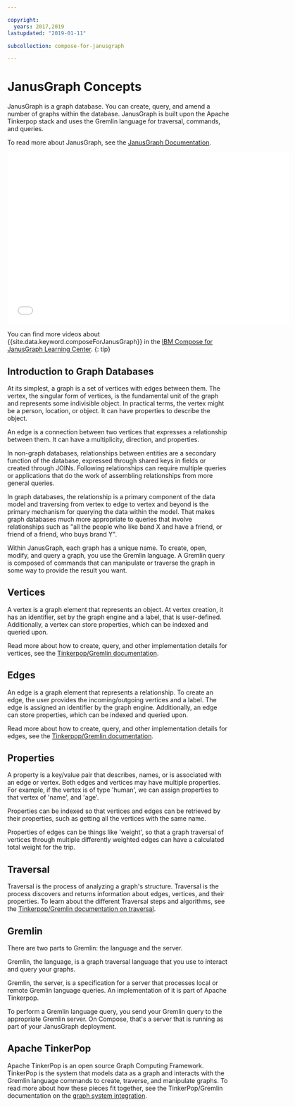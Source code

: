 ```yaml
---

copyright:
  years: 2017,2019
lastupdated: "2019-01-11"

subcollection: compose-for-janusgraph

---
```


# JanusGraph Concepts

JanusGraph is a graph database. You can create, query, and amend a number of graphs within the database. JanusGraph is built upon the Apache Tinkerpop stack and uses the Gremlin language for traversal, commands, and queries.

To read more about JanusGraph, see the [JanusGraph Documentation](http://docs.janusgraph.org/latest/index.html).

<iframe title="Compose for JanusGraph overview" class="embed-responsive-item" id="youtubeplayer" type="text/html" width="640" height="390" src="//www.youtube.com/embed/zTaoMWv6lnE?rel=0" frameborder="0" webkitallowfullscreen mozallowfullscreen allowfullscreen> </iframe>

You can find more videos about {{site.data.keyword.composeForJanusGraph}} in the [IBM Compose for JanusGraph Learning Center](http://ibm.biz/janusgraph-learning).
{: tip}

## Introduction to Graph Databases

At its simplest, a graph is a set of vertices with edges between them. The vertex, the singular form of vertices, is the fundamental unit of the graph and represents some indivisible object. In practical terms, the vertex might be a person, location, or object.  It can have properties to describe the object. 

An edge is a connection between two vertices that expresses a relationship between them. It can have a multiplicity, direction, and properties.

In non-graph databases, relationships between entities are a secondary function of the database, expressed through shared keys in fields or created through JOINs. Following relationships can require multiple queries or applications that do the work of assembling relationships from more general queries.

In graph databases, the relationship is a primary component of the data model and traversing from vertex to edge to vertex and beyond is the primary mechanism for querying the data within the model. That makes graph databases much more appropriate to queries that involve relationships such as "all the people who like band X and have a friend, or friend of a friend, who buys brand Y". 

Within JanusGraph, each graph has a unique name. To create, open, modify, and query a graph, you use the Gremlin language. A Gremlin query is composed of commands that can manipulate or traverse the graph in some way to provide the result you want.

## Vertices

A vertex is a graph element that represents an object. At vertex creation, it has an identifier, set by the graph engine and a label, that is user-defined. Additionally, a vertex can store properties, which can be indexed and queried upon.

Read more about how to create, query, and other implementation details for vertices, see the [Tinkerpop/Gremlin documentation](http://tinkerpop.apache.org/docs/3.3.3/reference/#_the_graph_structure).

## Edges

An edge is a graph element that represents a relationship. To create an edge, the user provides the incoming/outgoing vertices and a label. The edge is assigned an identifier by the graph engine. Additionally, an edge can store properties, which can be indexed and queried upon.

Read more about how to create, query, and other implementation details for edges, see the [Tinkerpop/Gremlin documentation](http://tinkerpop.apache.org/docs/3.3.3/reference/#_the_graph_structure).

## Properties

A property is a key/value pair that describes, names, or is associated with an edge or vertex. Both edges and vertices may have multiple properties. For example, if the vertex is of type 'human', we can assign properties to that vertex of 'name', and 'age'.

Properties can be indexed so that vertices and edges can be retrieved by their properties, such as getting all the vertices with the same name.

Properties of edges can be things like 'weight', so that a graph traversal of vertices through multiple differently weighted edges can have a calculated total weight for the trip. 

## Traversal

Traversal is the process of analyzing a graph's structure. Traversal is the process discovers and returns information about edges, vertices, and their properties. To learn about the different Traversal steps and algorithms, see the [Tinkerpop/Gremlin documentation on traversal](http://tinkerpop.apache.org/docs/3.3.3/reference/#traversal).

## Gremlin

There are two parts to Gremlin: the language and the server.

Gremlin, the language, is a graph traversal language that you use to interact and query your graphs.

Gremlin, the server, is a specification for a server that processes local or remote Gremlin language queries. An implementation of it is part of Apache Tinkerpop.

To perform a Gremlin language query, you send your Gremlin query to the appropriate Gremlin server. On Compose, that's a server that is running as part of your JanusGraph deployment.

## Apache TinkerPop

Apache TinkerPop is an open source Graph Computing Framework. TinkerPop is the system that models data as a graph and interacts with the Gremlin language commands to create, traverse, and manipulate graphs. To read more about how these pieces fit together, see the TinkerPop/Gremlin documentation on the [graph system integration](http://tinkerpop.apache.org/docs/3.3.3/reference/#_graph_system_integration).